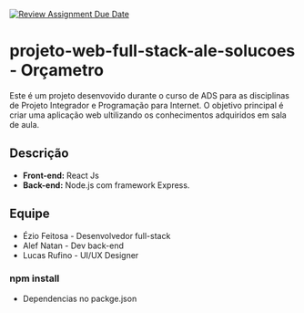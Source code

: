 [![Review Assignment Due Date](https://classroom.github.com/assets/deadline-readme-button-24ddc0f5d75046c5622901739e7c5dd533143b0c8e959d652212380cedb1ea36.svg)](https://classroom.github.com/a/U2l29CBO)
# projeto-web-full-stack-ale-solucoes - Orçametro
Este é um projeto desenvovido durante o curso de ADS para as disciplinas de Projeto Integrador e Programação para Internet. O objetivo principal é criar uma aplicação web ultilizando os conhecimentos adquiridos em sala de aula.

## Descrição

- **Front-end:**  React Js
- **Back-end:** Node.js com framework Express.

## Equipe
- Ézio Feitosa  - Desenvolvedor full-stack
- Alef Natan - Dev back-end
- Lucas Rufino - UI/UX Designer

### npm install 

- Dependencias no packge.json